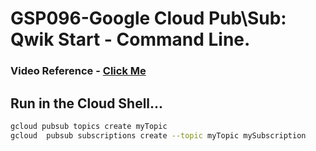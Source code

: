 # GSP096-Google Cloud Pub\Sub: Qwik Start - Command Line.

### Video Reference - [Click Me](https://youtu.be/UHwtu7LwMn0?si=C5bSA8E2ninJ-swK)

## Run in the Cloud Shell...

```bash
gcloud pubsub topics create myTopic
gcloud  pubsub subscriptions create --topic myTopic mySubscription
```

